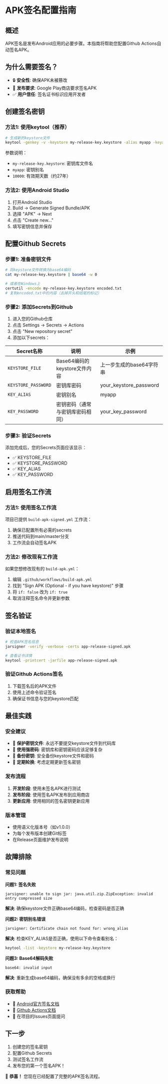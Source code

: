 # APK签名配置指南

## 概述

APK签名是发布Android应用的必要步骤。本指南将帮助您配置Github Actions自动签名APK。

## 为什么需要签名？

- 🔒 **安全性**: 确保APK未被篡改
- 📱 **发布要求**: Google Play商店要求签名APK
- ✅ **用户信任**: 签名证书标识应用开发者

## 创建签名密钥

### 方法1: 使用keytool（推荐）

```bash
# 生成新的keystore文件
keytool -genkey -v -keystore my-release-key.keystore -alias myapp -keyalg RSA -keysize 2048 -validity 10000
```

参数说明：
- `my-release-key.keystore`: 密钥库文件名
- `myapp`: 密钥别名
- `10000`: 有效期天数（约27年）

### 方法2: 使用Android Studio

1. 打开Android Studio
2. Build → Generate Signed Bundle/APK
3. 选择 "APK" → Next
4. 点击 "Create new..."
5. 填写密钥信息并保存

## 配置Github Secrets

### 步骤1: 准备密钥文件

```bash
# 将keystore文件转换为base64编码
cat my-release-key.keystore | base64 -w 0

# 或者在Windows上
certutil -encode my-release-key.keystore encoded.txt
# 复制encoded.txt中的内容（去掉开头和结尾的标记）
```

### 步骤2: 添加Secrets到Github

1. 进入您的Github仓库
2. 点击 Settings → Secrets → Actions
3. 点击 "New repository secret"
4. 添加以下secrets：

| Secret名称 | 说明 | 示例 |
|------------|------|------|
| `KEYSTORE_FILE` | Base64编码的keystore文件内容 | 上一步生成的base64字符串 |
| `KEYSTORE_PASSWORD` | 密钥库密码 | your_keystore_password |
| `KEY_ALIAS` | 密钥别名 | myapp |
| `KEY_PASSWORD` | 密钥密码（通常与密钥库密码相同） | your_key_password |

### 步骤3: 验证Secrets

添加完成后，您的Secrets页面应该显示：
- ✅ KEYSTORE_FILE
- ✅ KEYSTORE_PASSWORD  
- ✅ KEY_ALIAS
- ✅ KEY_PASSWORD

## 启用签名工作流

### 方法1: 使用签名工作流

项目已提供 `build-apk-signed.yml` 工作流：

1. 确保已配置所有必需的secrets
2. 推送代码到main/master分支
3. 工作流会自动签名APK

### 方法2: 修改现有工作流

如果您想修改现有的 `build-apk.yml`：

1. 编辑 `.github/workflows/build-apk.yml`
2. 找到 "Sign APK (Optional - if you have keystore)" 步骤
3. 将 `if: false` 改为 `if: true`
4. 取消注释签名命令并更新参数

## 签名验证

### 验证本地签名

```bash
# 检查APK签名信息
jarsigner -verify -verbose -certs app-release-signed.apk

# 查看证书详情
keytool -printcert -jarfile app-release-signed.apk
```

### 验证Github Actions签名

1. 下载签名后的APK文件
2. 使用上述命令验证签名
3. 确保证书信息与您的keystore匹配

## 最佳实践

### 安全建议

- 🔐 **保护密钥文件**: 永远不要提交keystore文件到代码库
- 🔑 **使用强密码**: 密钥库和密钥密码应该足够复杂
- 📝 **备份密钥**: 安全备份keystore文件和密码
- 🔄 **定期轮换**: 考虑定期更新签名密钥

### 发布流程

1. **开发阶段**: 使用未签名APK进行测试
2. **发布阶段**: 使用签名APK发布到应用商店
3. **更新应用**: 使用相同的签名密钥更新应用

### 版本管理

- 使用语义化版本号（如v1.0.0）
- 为每个发布版本创建Git标签
- 在Release页面维护发布说明

## 故障排除

### 常见问题

**问题1: 签名失败**
```
jarsigner: unable to sign jar: java.util.zip.ZipException: invalid entry compressed size
```
**解决**: 确保keystore文件正确base64编码，检查密码是否正确

**问题2: 密钥别名错误**
```
jarsigner: Certificate chain not found for: wrong_alias
```
**解决**: 检查KEY_ALIAS是否正确，使用以下命令查看别名：
```bash
keytool -list -keystore my-release-key.keystore
```

**问题3: Base64解码失败**
```
base64: invalid input
```
**解决**: 重新生成base64编码，确保没有多余的空格或换行

### 获取帮助

- 📖 [Android官方签名文档](https://developer.android.com/studio/publish/app-signing)
- 🔧 [Github Actions文档](https://docs.github.com/en/actions)
- 💬 在项目的Issues页面提问

## 下一步

1. 创建您的签名密钥
2. 配置Github Secrets
3. 测试签名工作流
4. 发布您的第一个签名APK！

🎉 **恭喜！** 您现在已经配置了完整的APK签名流程。